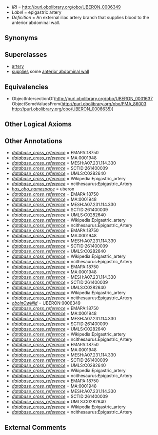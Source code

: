  * *IRI* = http://purl.obolibrary.org/obo/UBERON_0006349
 * *Label* = epigastric artery
 * *Definition* = An external iliac artery branch that supplies blood to the anterior abdominal wall.

## Synonyms


## Superclasses

 * [artery](../../UBERON/37/UBERON_0001637.md)
 * [supplies](../../FMA/03/FMA_86003.md) some [anterior abdominal wall](../../UBERON/35/UBERON_0006635.md)

## Equivalencies

 * ObjectIntersectionOf(<http://purl.obolibrary.org/obo/UBERON_0001637> ObjectSomeValuesFrom(<http://purl.obolibrary.org/obo/FMA_86003> <http://purl.obolibrary.org/obo/UBERON_0006635>))

## Other Logical Axioms


## Other Annotations

 * *[database_cross_reference](../../ef/oboInOwl#hasDbXref.md)* = EMAPA:18750
 * *[database_cross_reference](../../ef/oboInOwl#hasDbXref.md)* = MA:0001948
 * *[database_cross_reference](../../ef/oboInOwl#hasDbXref.md)* = MESH:A07.231.114.330
 * *[database_cross_reference](../../ef/oboInOwl#hasDbXref.md)* = SCTID:261400009
 * *[database_cross_reference](../../ef/oboInOwl#hasDbXref.md)* = UMLS:C0282640
 * *[database_cross_reference](../../ef/oboInOwl#hasDbXref.md)* = Wikipedia:Epigastric_artery
 * *[database_cross_reference](../../ef/oboInOwl#hasDbXref.md)* = ncithesaurus:Epigastric_Artery
 * *[has_obo_namespace](../../ce/oboInOwl#hasOBONamespace.md)* = uberon
 * *[database_cross_reference](../../ef/oboInOwl#hasDbXref.md)* = EMAPA:18750
 * *[database_cross_reference](../../ef/oboInOwl#hasDbXref.md)* = MA:0001948
 * *[database_cross_reference](../../ef/oboInOwl#hasDbXref.md)* = MESH:A07.231.114.330
 * *[database_cross_reference](../../ef/oboInOwl#hasDbXref.md)* = SCTID:261400009
 * *[database_cross_reference](../../ef/oboInOwl#hasDbXref.md)* = UMLS:C0282640
 * *[database_cross_reference](../../ef/oboInOwl#hasDbXref.md)* = Wikipedia:Epigastric_artery
 * *[database_cross_reference](../../ef/oboInOwl#hasDbXref.md)* = ncithesaurus:Epigastric_Artery
 * *[database_cross_reference](../../ef/oboInOwl#hasDbXref.md)* = EMAPA:18750
 * *[database_cross_reference](../../ef/oboInOwl#hasDbXref.md)* = MA:0001948
 * *[database_cross_reference](../../ef/oboInOwl#hasDbXref.md)* = MESH:A07.231.114.330
 * *[database_cross_reference](../../ef/oboInOwl#hasDbXref.md)* = SCTID:261400009
 * *[database_cross_reference](../../ef/oboInOwl#hasDbXref.md)* = UMLS:C0282640
 * *[database_cross_reference](../../ef/oboInOwl#hasDbXref.md)* = Wikipedia:Epigastric_artery
 * *[database_cross_reference](../../ef/oboInOwl#hasDbXref.md)* = ncithesaurus:Epigastric_Artery
 * *[database_cross_reference](../../ef/oboInOwl#hasDbXref.md)* = EMAPA:18750
 * *[database_cross_reference](../../ef/oboInOwl#hasDbXref.md)* = MA:0001948
 * *[database_cross_reference](../../ef/oboInOwl#hasDbXref.md)* = MESH:A07.231.114.330
 * *[database_cross_reference](../../ef/oboInOwl#hasDbXref.md)* = SCTID:261400009
 * *[database_cross_reference](../../ef/oboInOwl#hasDbXref.md)* = UMLS:C0282640
 * *[database_cross_reference](../../ef/oboInOwl#hasDbXref.md)* = Wikipedia:Epigastric_artery
 * *[database_cross_reference](../../ef/oboInOwl#hasDbXref.md)* = ncithesaurus:Epigastric_Artery
 * *[oboInOwl#id](../../id/oboInOwl#id.md)* = UBERON:0006349
 * *[database_cross_reference](../../ef/oboInOwl#hasDbXref.md)* = EMAPA:18750
 * *[database_cross_reference](../../ef/oboInOwl#hasDbXref.md)* = MA:0001948
 * *[database_cross_reference](../../ef/oboInOwl#hasDbXref.md)* = MESH:A07.231.114.330
 * *[database_cross_reference](../../ef/oboInOwl#hasDbXref.md)* = SCTID:261400009
 * *[database_cross_reference](../../ef/oboInOwl#hasDbXref.md)* = UMLS:C0282640
 * *[database_cross_reference](../../ef/oboInOwl#hasDbXref.md)* = Wikipedia:Epigastric_artery
 * *[database_cross_reference](../../ef/oboInOwl#hasDbXref.md)* = ncithesaurus:Epigastric_Artery
 * *[database_cross_reference](../../ef/oboInOwl#hasDbXref.md)* = EMAPA:18750
 * *[database_cross_reference](../../ef/oboInOwl#hasDbXref.md)* = MA:0001948
 * *[database_cross_reference](../../ef/oboInOwl#hasDbXref.md)* = MESH:A07.231.114.330
 * *[database_cross_reference](../../ef/oboInOwl#hasDbXref.md)* = SCTID:261400009
 * *[database_cross_reference](../../ef/oboInOwl#hasDbXref.md)* = UMLS:C0282640
 * *[database_cross_reference](../../ef/oboInOwl#hasDbXref.md)* = Wikipedia:Epigastric_artery
 * *[database_cross_reference](../../ef/oboInOwl#hasDbXref.md)* = ncithesaurus:Epigastric_Artery
 * *[database_cross_reference](../../ef/oboInOwl#hasDbXref.md)* = EMAPA:18750
 * *[database_cross_reference](../../ef/oboInOwl#hasDbXref.md)* = MA:0001948
 * *[database_cross_reference](../../ef/oboInOwl#hasDbXref.md)* = MESH:A07.231.114.330
 * *[database_cross_reference](../../ef/oboInOwl#hasDbXref.md)* = SCTID:261400009
 * *[database_cross_reference](../../ef/oboInOwl#hasDbXref.md)* = UMLS:C0282640
 * *[database_cross_reference](../../ef/oboInOwl#hasDbXref.md)* = Wikipedia:Epigastric_artery
 * *[database_cross_reference](../../ef/oboInOwl#hasDbXref.md)* = ncithesaurus:Epigastric_Artery

## External Comments

